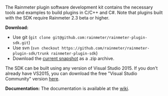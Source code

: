 The Rainmeter plugin software development kit contains the necessary tools and examples to build plugins in C/C++ and C#. Note that plugins built with the SDK require Rainmeter 2.3 beta or higher.

**Download:**

*   Use git (`git clone git@github.com:rainmeter/rainmeter-plugin-sdk.git`)
*   Use svn (`svn checkout https://github.com/rainmeter/rainmeter-plugin-sdk/trunk rainmeter-plugin-sdk`)
*   Download the [current snapshot](https://github.com/rainmeter/rainmeter-plugin-sdk/zipball/master) as a .zip archive.

The SDK can be built using any version of Visual Studio 2015. If you don't already have VS2015, you can download the free "Visual Studio Community" version [here](https://www.visualstudio.com/downloads/download-visual-studio-vs).

**Documentation:** The documentation is available at the [wiki](https://github.com/rainmeter/rainmeter-plugin-sdk/wiki/_pages).